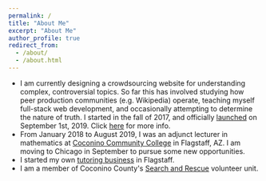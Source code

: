 ```yaml
---
permalink: /
title: "About Me"
excerpt: "About Me"
author_profile: true
redirect_from:
  - /about/
  - /about.html
---
```


* I am currently designing a crowdsourcing website for understanding complex, controversial topics.  So far this has involved studying how peer production communities (e.g. Wikipedia) operate, teaching myself full-stack web development, and occasionally attempting to determine the nature of truth.  I started in the fall of 2017, and officially [launched](https://www.idealogs.org) on September 1st, 2019.  Click [here](/portfolio/idealogs) for more info.
* From January 2018 to August 2019, I was an adjunct lecturer in mathematics at [Coconino Community College](https://www.coconino.edu) in Flagstaff, AZ. I am moving to Chicago in September to pursue some new opportunities.
* I started my own [tutoring business](http://www.flgmathtutor.net) in Flagstaff.
* I am a member of Coconino County's [Search and Rescue](http://coconinosar.org) volunteer unit.
